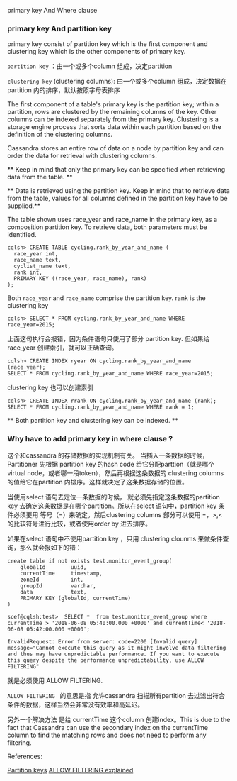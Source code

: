 primary key And Where clause

### primary key And partition key

primary key consist of partition key which is the first component and clustering key which is the other components of primary key.

`partition key`  ：由一个或多个column 组成，决定partition

`clustering key` (clustering columns): 由一个或多个column 组成，决定数据在partition 内的排序，默认按照字母表排序 


The first component of a table's primary key is the partition key; within a partition, rows are clustered by the remaining columns of the key. Other columns can be indexed separately from the primary key. 
Clustering is a storage engine process that sorts data within each partition based on the definition of the clustering columns. 

Cassandra stores an entire row of data on a node by partition key and can order the data for retrieval with clustering columns.

** Keep in mind that only the primary key can be specified when retrieving data from the table. **

** Data is retrieved using the partition key. Keep in mind that to retrieve data from the table, values for all columns defined in the partition key have to be supplied.**

The table shown uses race_year and race_name in the primary key, as a composition partition key. To retrieve data, both parameters must be identified.
```
cqlsh> CREATE TABLE cycling.rank_by_year_and_name ( 
  race_year int, 
  race_name text, 
  cyclist_name text, 
  rank int, 
  PRIMARY KEY ((race_year, race_name), rank) 
);
```

Both `race_year` and `race_name`  comprise the partition key.
rank is the clustering key

```
cqlsh> SELECT * FROM cycling.rank_by_year_and_name WHERE race_year=2015;
```

上面这句执行会报错，因为条件语句只使用了部分 partition key.
但如果给race_year 创建索引，就可以正确查询。
```
cqlsh> CREATE INDEX ryear ON cycling.rank_by_year_and_name (race_year);
SELECT * FROM cycling.rank_by_year_and_name WHERE race_year=2015;
```

clustering key 也可以创建索引
```
cqlsh> CREATE INDEX rrank ON cycling.rank_by_year_and_name (rank);
SELECT * FROM cycling.rank_by_year_and_name WHERE rank = 1;

```


** Both partition key and clustering key can be indexed. **


### Why have to add primary key in where clause ?

这个和cassandra 的存储数据的实现机制有关。
当插入一条数据的时候，Partitioner 先根据 partition key 的hash code 给它分配parttion（就是哪个virtual node，或者哪一段token），然后再根据这条数据的 clustering columns 的值给它在partition 内排序。这样就决定了这条数据存储的位置。

当使用select 语句去定位一条数据的时候， 就必须先指定这条数据的partition key 去确定这条数据是在哪个partition。所以在select 语句中，partition key 条件必须要用 等号（=）来确定。然后clustering columns 部分可以使用 =，>,< 的比较符号进行比较，或者使用order by 进去排序。

如果在select 语句中不使用partition key ，只用 clustering clounms 来做条件查询，那么就会报如下的错：
```
create table if not exists test.monitor_event_group(
	globalId        uuid,
	currentTime     timestamp,
	zoneId          int,
	groupId         varchar,
	data            text,
	PRIMARY KEY (globalId, currentTime)
)

scef@cqlsh:test>  SELECT *  from test.monitor_event_group where currentTime > '2018-06-08 05:40:00.000 +0000' and currentTime< '2018-06-08 05:42:00.000 +0000';

InvalidRequest: Error from server: code=2200 [Invalid query] message="Cannot execute this query as it might involve data filtering and thus may have unpredictable performance. If you want to execute this query despite the performance unpredictability, use ALLOW FILTERING"

```

就是必须使用 ALLOW FILTERING.

`ALLOW FILTERING ` 的意思是指 允许cassandra 扫描所有partition 去过滤出符合条件的数据，这样当然会非常没有效率和高延迟。

另外一个解决方法 是给 currentTime 这个column 创建index。This is due to the fact that Cassandra can use the secondary index on the currentTime column to find the matching rows and does not need to perform any filtering.


References:

[Partition keys](https://docs.datastax.com/en/dse/6.0/cql/cql/cql_using/wherePK.html)
[ALLOW FILTERING explained](https://www.datastax.com/dev/blog/allow-filtering-explained-2)


